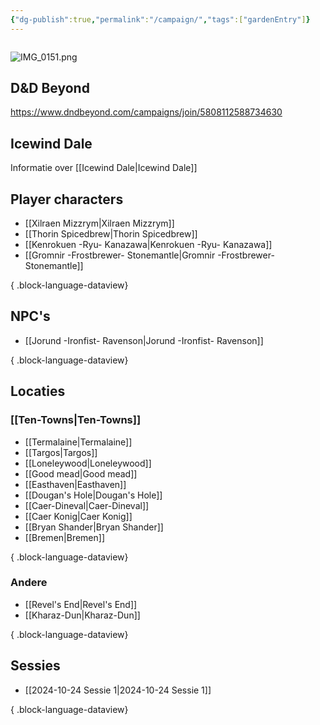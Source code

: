```yaml
---
{"dg-publish":true,"permalink":"/campaign/","tags":["gardenEntry"]}
---
```


```table-of-contents
```
![IMG_0151.png](/img/user/IMG_0151.png)

## D&D Beyond
https://www.dndbeyond.com/campaigns/join/5808112588734630

## Icewind Dale
Informatie over [[Icewind Dale\|Icewind Dale]]

## Player characters
- [[Xilraen Mizzrym\|Xilraen Mizzrym]]
- [[Thorin Spicedbrew\|Thorin Spicedbrew]]
- [[Kenrokuen -Ryu- Kanazawa\|Kenrokuen -Ryu- Kanazawa]]
- [[Gromnir -Frostbrewer- Stonemantle\|Gromnir -Frostbrewer- Stonemantle]]

{ .block-language-dataview}

## NPC's
- [[Jorund -Ironfist- Ravenson\|Jorund -Ironfist- Ravenson]]

{ .block-language-dataview}

## Locaties
### [[Ten-Towns\|Ten-Towns]]
- [[Termalaine\|Termalaine]]
- [[Targos\|Targos]]
- [[Loneleywood\|Loneleywood]]
- [[Good mead\|Good mead]]
- [[Easthaven\|Easthaven]]
- [[Dougan's Hole\|Dougan's Hole]]
- [[Caer-Dineval\|Caer-Dineval]]
- [[Caer Konig\|Caer Konig]]
- [[Bryan Shander\|Bryan Shander]]
- [[Bremen\|Bremen]]

{ .block-language-dataview}

### Andere
- [[Revel's End\|Revel's End]]
- [[Kharaz-Dun\|Kharaz-Dun]]

{ .block-language-dataview}

## Sessies
- [[2024-10-24 Sessie 1\|2024-10-24 Sessie 1]]

{ .block-language-dataview}

